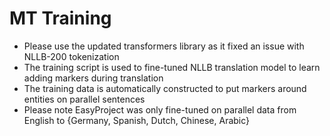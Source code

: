 # MT Training

- Please use the updated transformers library as it fixed an issue with NLLB-200 tokenization
- The training script is used to fine-tuned NLLB translation model to learn adding markers during translation
- The training data is automatically constructed to put markers around entities on parallel sentences
- Please note EasyProject was only fine-tuned on parallel data from English to {Germany, Spanish, Dutch, Chinese, Arabic}
